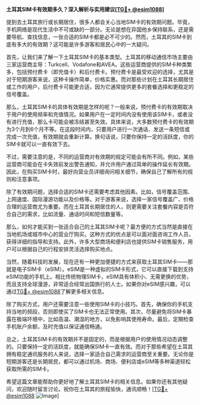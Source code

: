 **土耳其SIM卡有效期多久？深入解析与实用建议[[TG💪+ @esim1088](https://t.me/s/esim1088)]**

提到去土耳其旅行或长期居住，很多人都会关心当地SIM卡的有效期问题。毕竟，手机网络是现代生活中不可或缺的一部分。无论是想在异国他乡保持联系，还是需要导航、查找信息，一张合适的SIM卡都是必不可少的。然而，土耳其的SIM卡到底有多大的有效期？这可能是许多游客和居民心中的一大疑问。

首先，让我们来了解一下土耳其SIM卡的基本类型。土耳其的移动通信市场主要由三家运营商主导：Turkcell、Vodafone和AVEA。这些运营商提供的SIM卡种类繁多，包括预付费卡（即充值卡）和后付费卡。预付费卡是最受欢迎的选择，尤其是对于短期游客来说，这种卡操作简单，价格实惠。而对那些计划在土耳其长期居住或工作的用户，后付费卡可能更合适，因为它通常提供更多的套餐选择和更稳定的信号覆盖。

那么，土耳其SIM卡的具体有效期是怎样的呢？一般来说，预付费卡的有效期取决于用户的使用频率和充值情况。如果用户在一定时间内没有使用该SIM卡，或者没有进行充值，那么卡可能会被冻结甚至失效。具体来说，大多数预付费卡的有效期为3个月到6个月不等。在这段时间内，只要用户进行一次通话、发送一条短信或完成一次充值，有效期就会重新计算。换句话说，只要你保持一定的活跃度，你的SIM卡就可以一直有效下去。

不过，需要注意的是，不同的运营商对有效期的规定可能会有所不同。例如，某些运营商可能会在卡失效前发出警告通知，并允许用户通过简单的操作延长有效期。因此，在购买SIM卡时，最好向营业员详细询问相关细节，确保自己了解所有的规则和注意事项。

除了有效期问题，选择合适的SIM卡还需要考虑其他因素。比如，信号覆盖范围、上网速度、国际漫游功能以及价格等。对于游客来说，选择一家信号覆盖广、价格合理的运营商尤为重要。而在土耳其长期居住的人，则更需要关注套餐内容是否符合自己的需求，比如流量、通话时间和短信数量等。

那么，如何才能买到一张适合自己的土耳其SIM卡呢？最方便的方式当然是直接在当地机场或城市中心的营业厅购买。这种方式的优点是可以面对面咨询工作人员，获得详细的指导和支持。此外，许多大型商场和便利店也提供SIM卡销售服务，用户可以根据自己的行程安排灵活选择购买地点。

当然，随着科技的发展，现在还有一种更加便捷的方式来获取土耳其SIM卡——那就是电子SIM卡（eSIM）。eSIM是一种虚拟的SIM卡形式，它可以直接下载到支持eSIM功能的手机上。相比传统物理SIM卡，eSIM具有体积小、无需更换的优势，而且支持全球漫游，非常适合经常出国旅行的人士。如果你对eSIM感兴趣，可以通过[TG💪+ @esim1088](https://t.me/s/esim1088)了解更多相关信息。

除了购买方式，用户还需要注意一些使用SIM卡的小技巧。首先，确保你的手机支持当地的频段，否则即使买了SIM卡也无法正常使用。其次，尽量避免将SIM卡暴露在极端环境中，比如高温、潮湿的地方，以免影响其使用寿命。最后，定期检查手机账户余额，及时充值以保证通信畅通。

总之，土耳其SIM卡的有效期并不是固定的，而是根据用户的使用情况动态调整的。只要保持一定的活跃度，就能确保SIM卡一直有效。而对于那些希望在土耳其拥有稳定通讯服务的人来说，选择一家适合自己需求的运营商至关重要。无论你是短期游客还是长期居民，都可以通过机场、商场、便利店或eSIM等多种渠道轻松获取所需的SIM卡。

希望这篇文章能帮助你更好地了解土耳其SIM卡的相关信息。如果你还有其他疑问，欢迎随时留言讨论。祝你在土耳其的旅程愉快，通讯顺畅！[[TG💪+ @esim1088](https://t.me/s/esim1088) ![Image](https://i.postimg.cc/4NQfJmqS/Snipaste-2025-05-13-00-14-12.png)]